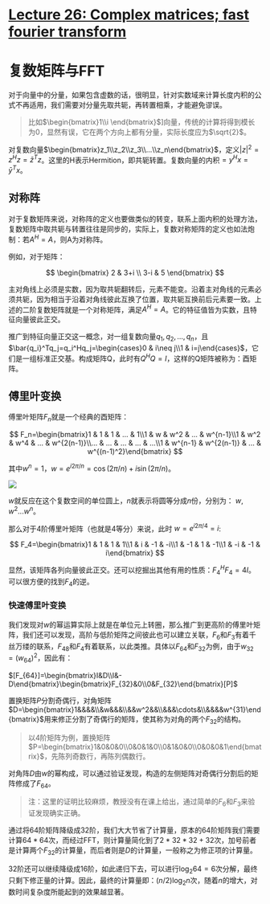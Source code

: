 # [Lecture 26: Complex matrices; fast fourier transform](https://ocw.mit.edu/courses/18-06-linear-algebra-spring-2010/resources/lecture-26-complex-matrices-fast-fourier-transform/)

# **复数矩阵与FFT**

对于向量中的分量，如果包含虚数的话，很明显，针对实数域来计算长度内积的公式不再适用，我们需要对分量先取共轭，再转置相乘，才能避免谬误。

> 比如$\begin{bmatrix}1\\i \end{bmatrix}$]向量，传统的计算将得到模长为0，显然有误，它在两个方向上都有分量，实际长度应为$\sqrt{2}$。
> 

对复数向量$\begin{bmatrix}z_1\\z_2\\z_3\\...\\z_n\end{bmatrix}$，定义$|z|^2=z^Hz=\bar{z}^Tz$。这里的H表示Hermition，即共轭转置。复数向量的内积$=y^Hx=\bar{y}^Tx$。

## **对称阵**

对于复数矩阵来说，对称阵的定义也要做类似的转变，联系上面内积的处理方法，复数矩阵中取共轭与转置往往是同步的，实际上，复数对称矩阵的定义也如法炮制：若$A^H=A$，则A为对称阵。

例如，对于矩阵：

$$
\begin{bmatrix} 2 & 3+i \\ 3-i & 5 \end{bmatrix}
$$

主对角线上必须是实数，因为取共轭翻转后，元素不能变。沿着主对角线的元素必须共轭，因为相当于沿着对角线彼此互换了位置，取共轭互换前后元素要一致。上述的二阶复数矩阵就是一个对称矩阵，满足$A^H=A$。它的特征值皆为实数，且特征向量彼此正交。

推广到特征向量正交这一概念，对一组复数向量$q_1,q_2,...,q_n$，且$\bar{q_i}^Tq_j=q_i^Hq_j=\begin{cases}0 & i\neq j\\1 & i=j\end{cases}$，它们是一组标准正交基。构成矩阵Q，此时有$Q^HQ=I$，这样的Q矩阵被称为：酉矩阵。

## **傅里叶变换**

傅里叶矩阵$F_n$就是一个经典的酉矩阵：

$$
F_n=\begin{bmatrix}1 & 1 & 1 & ... & 1\\1 & w & w^2 & ... & w^{n-1}\\1 & w^2 & w^4 & ... & w^{2(n-1)}\\... & ... & ... & ... & ...\\1 & w^{n-1} & w^{2(n-1)} & ... & w^{(n-1)^2}\end{bmatrix}
$$

其中$w^n=1$，$w=e^{i2\pi/n}=\cos(2\pi/n)+i\sin(2\pi/n)$。

![](https://r00tk1ts.github.io/2024/03/09/%E7%BA%BF%E6%80%A7%E4%BB%A3%E6%95%B0%E7%AC%94%E8%AE%B0(%E4%BA%8C%E5%8D%81%E4%B8%83)%E2%80%94%E2%80%94%E5%A4%8D%E6%95%B0%E7%9F%A9%E9%98%B5%E4%B8%8EFFT/2024-03-09-15-38-43.png)

$w$就反应在这个复数空间的单位圆上，$n$就表示将圆等分成$n$份，分别为： $w,w^2...w^n$。

那么对于4阶傅里叶矩阵（也就是4等分）来说，此时 $w=e^{i2\pi/4}=i$:

$$
F_4=\begin{bmatrix}1 & 1 & 1 & 1\\1 & i & -1 & -i\\1 & -1 & 1 & -1\\1 & -i & -1 & i\end{bmatrix}
$$

显然，该矩阵各列向量彼此正交。还可以挖掘出其他有用的性质：$F_4^HF_4=4I$。可以很方便的找到$F_4$的逆。

### **快速傅里叶变换**

我们发现对$w$的幂运算实际上就是在单位元上转圈，那么推广到更高阶的傅里叶矩阵，我们还可以发现，高阶与低阶矩阵之间彼此也可以建立关联，$F_6$和$F_3$有着千丝万缕的联系，$F_{48}$和$F_4$有着联系，以此类推。具体以$F_{64}$和$F_{32}$为例，由于$w_{32}=(w_{64})^2$，因此有：

$[F_{64}]=\begin{bmatrix}I&D\\I&-D\end{bmatrix}\begin{bmatrix}F_{32}&0\\0&F_{32}\end{bmatrix}[P]$

置换矩阵$P$分割奇偶行，对角矩阵$D=\begin{bmatrix}1&&&&\\&w&&&\\&&w^2&&\\&&&\cdots&\\&&&&w^{31}\end{bmatrix}$用来修正分割了奇偶行的矩阵，使其称为对角的两个$F_{32}$的结构。

> 以4阶矩阵为例，置换矩阵$P=\begin{bmatrix}1&0&0&0\\0&0&1&0\\0&1&0&0\\0&0&0&1\end{bmatrix}$，先陈列奇数行，再陈列偶数行。
> 

对角阵$D$由$w$的幂构成，可以通过验证发现，构造的左侧矩阵对奇偶行分割后的矩阵修成了$F_{64}$。

> 注：这里的证明比较麻烦，教授没有在课上给出，通过简单的$F_6$和$F_3$来验证发现确实正确。
> 

通过将64阶矩阵降级成32阶，我们大大节省了计算量，原本的64阶矩阵我们需要计算$64*64$次，而经过FFT，则计算量简化到了$2*32*32+32$次，加号前者是计算两个$F_{32}$的计算量，而后者则是$D$的计算量，一般称之为修正项的计算量。

32阶还可以继续降级成16阶，如此递归下去，可以进行$\log_2{64}=6$次分解，最终只剩下修正量的计算。因此，最终的计算量即：$(n/2)\log_2{n}$次，随着$n$的增大，对数时间复杂度所能起到的效果越显著。